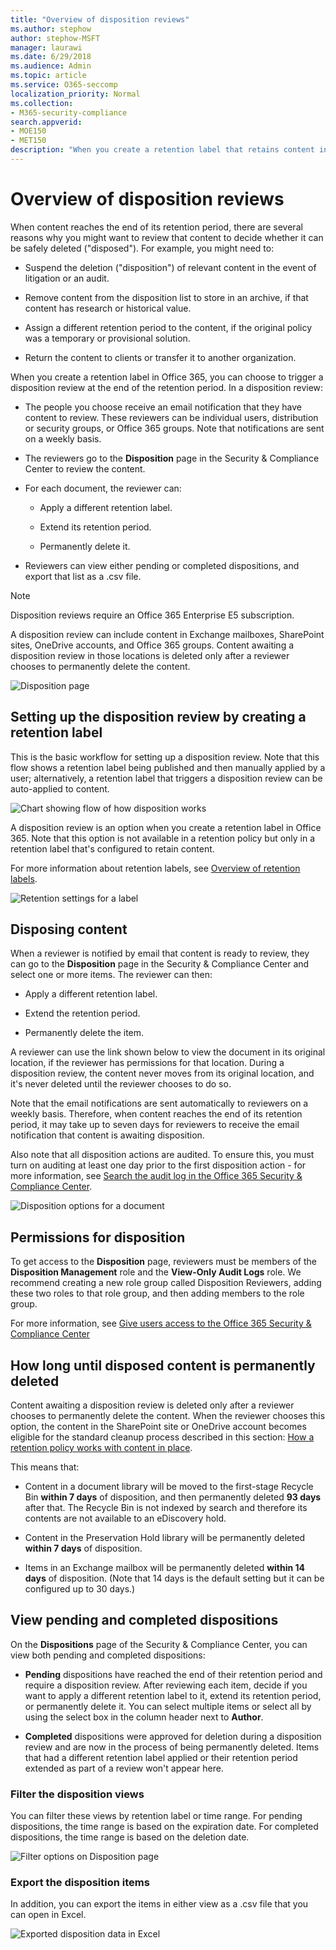 ```yaml
---
title: "Overview of disposition reviews"
ms.author: stephow
author: stephow-MSFT
manager: laurawi
ms.date: 6/29/2018
ms.audience: Admin
ms.topic: article
ms.service: O365-seccomp
localization_priority: Normal
ms.collection: 
- M365-security-compliance
search.appverid: 
- MOE150
- MET150
description: "When you create a retention label that retains content in Office 365, you can choose to trigger a disposition review at the end of the retention period."
---
```


# Overview of disposition reviews

When content reaches the end of its retention period, there are several reasons why you might want to review that content to decide whether it can be safely deleted ("disposed"). For example, you might need to:
  
- Suspend the deletion ("disposition") of relevant content in the event of litigation or an audit.
    
- Remove content from the disposition list to store in an archive, if that content has research or historical value.
    
- Assign a different retention period to the content, if the original policy was a temporary or provisional solution.
    
- Return the content to clients or transfer it to another organization.
    
When you create a retention label in Office 365, you can choose to trigger a disposition review at the end of the retention period. In a disposition review:
  
- The people you choose receive an email notification that they have content to review. These reviewers can be individual users, distribution or security groups, or Office 365 groups. Note that notifications are sent on a weekly basis.
    
- The reviewers go to the **Disposition** page in the Security &amp; Compliance Center to review the content. 
    
- For each document, the reviewer can:
    
  - Apply a different retention label.
    
  - Extend its retention period.
    
  - Permanently delete it.
    
- Reviewers can view either pending or completed dispositions, and export that list as a .csv file.

> [!NOTE]
> Disposition reviews require an Office 365 Enterprise E5 subscription.
  
A disposition review can include content in Exchange mailboxes, SharePoint sites, OneDrive accounts, and Office 365 groups. Content awaiting a disposition review in those locations is deleted only after a reviewer chooses to permanently delete the content.
  
![Disposition page](media/b7436fb2-1f35-4146-8ca2-32c9d10f7e09.png)
  
## Setting up the disposition review by creating a retention label

This is the basic workflow for setting up a disposition review. Note that this flow shows a retention label being published and then manually applied by a user; alternatively, a retention label that triggers a disposition review can be auto-applied to content.
  
![Chart showing flow of how disposition works](media/5fb3f33a-cb53-468c-becc-6dda0ec52778.png)
  
A disposition review is an option when you create a retention label in Office 365. Note that this option is not available in a retention policy but only in a retention label that's configured to retain content.
  
For more information about retention labels, see [Overview of retention labels](labels.md).
  
![Retention settings for a label](media/a16dd202-8862-40ac-80ff-6fee974de5da.png)
  
## Disposing content

When a reviewer is notified by email that content is ready to review, they can go to the **Disposition** page in the Security &amp; Compliance Center and select one or more items. The reviewer can then: 
  
- Apply a different retention label.
    
- Extend the retention period.
    
- Permanently delete the item.
    
A reviewer can use the link shown below to view the document in its original location, if the reviewer has permissions for that location. During a disposition review, the content never moves from its original location, and it's never deleted until the reviewer chooses to do so.
  
Note that the email notifications are sent automatically to reviewers on a weekly basis. Therefore, when content reaches the end of its retention period, it may take up to seven days for reviewers to receive the email notification that content is awaiting disposition.
  
Also note that all disposition actions are audited. To ensure this, you must turn on auditing at least one day prior to the first disposition action - for more information, see [Search the audit log in the Office 365 Security &amp; Compliance Center](search-the-audit-log-in-security-and-compliance.md). 
  
![Disposition options for a document](media/771630fd-a9b0-47cf-983b-fe85eb4cdafd.png)
  
## Permissions for disposition

To get access to the **Disposition** page, reviewers must be members of the **Disposition Management** role and the **View-Only Audit Logs** role. We recommend creating a new role group called Disposition Reviewers, adding these two roles to that role group, and then adding members to the role group. 
  
For more information, see [Give users access to the Office 365 Security &amp; Compliance Center](grant-access-to-the-security-and-compliance-center.md)
  
## How long until disposed content is permanently deleted

Content awaiting a disposition review is deleted only after a reviewer chooses to permanently delete the content. When the reviewer chooses this option, the content in the SharePoint site or OneDrive account becomes eligible for the standard cleanup process described in this section: [How a retention policy works with content in place](retention-policies.md#how-a-retention-policy-works-with-content-in-place).
  
This means that:
  
- Content in a document library will be moved to the first-stage Recycle Bin **within 7 days** of disposition, and then permanently deleted **93 days** after that. The Recycle Bin is not indexed by search and therefore its contents are not available to an eDiscovery hold.

- Content in the Preservation Hold library will be permanently deleted **within 7 days** of disposition.

- Items in an Exchange mailbox will be permanently deleted **within 14 days** of disposition. (Note that 14 days is the default setting but it can be configured up to 30 days.)
    
## View pending and completed dispositions

On the **Dispositions** page of the Security &amp; Compliance Center, you can view both pending and completed dispositions: 
  
- **Pending** dispositions have reached the end of their retention period and require a disposition review. After reviewing each item, decide if you want to apply a different retention label to it, extend its retention period, or permanently delete it. You can select multiple items or select all by using the select box in the column header next to **Author**.
    
- **Completed** dispositions were approved for deletion during a disposition review and are now in the process of being permanently deleted. Items that had a different retention label applied or their retention period extended as part of a review won't appear here. 
    
### Filter the disposition views

You can filter these views by retention label or time range. For pending dispositions, the time range is based on the expiration date. For completed dispositions, the time range is based on the deletion date.
  
![Filter options on Disposition page](media/8682a9f5-a77d-45ae-b902-8418a3ebbea1.png)
  
### Export the disposition items

In addition, you can export the items in either view as a .csv file that you can open in Excel.
  
![Exported disposition data in Excel](media/08e3bc09-b132-47b4-a051-a590b697e725.png)
  

